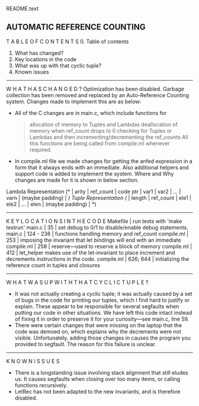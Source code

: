 README.text

AUTOMATIC REFERENCE COUNTING
---------------------------------------------------------------------------------
T A B L E   O F   C O N T E N T S
0. Table of contents
1. What has changed?
2. Key locations in the code
2. What was up with that cyclic tuple?
3. Known issues

---------------------------------------------------------------------------------
W H A T   H A S   C H A N G E D ?
Optimization has been disabled. Garbage collection has been removed and replaced
by an Auto-Reference Counting system. Changes made to implement this are as below:
- All of the C changes are in main.c, which include functions for
    > allocation of memory to Tuples and Lambdas
    > deallocation of memory when ref_count drops to 0
    > checking for Tuples or Lambdas and  then incrementing/decrementing the ref_counts
All this functions are being called from compile.ml whenever required.

- In compile.ml file we made changes for getting the anfed expression in a
form that it always ends with an immediate. Also additional helpers and support
code is added to implement the system. Where and Why changes are made for it is
shown in below section.

Lambda Representation
  (* |  arity | ref_count | code ptr | var1 | var2 | ... | varn | (maybe padding) | *)
Tuple Representation
  (* | length | ref_count | ele1 | ele2 | ... | elen | (maybe padding) | *)

---------------------------------------------------------------------------------
K E Y   L O C A T I O N S   I N   T H E   C O D E
Makefile | run tests with 'make testrun'
main.c | 35 | set debug to 0/1 to disable/enable debug statements.
main.c | 124 - 236 | functions handling memory and ref_count
compile.ml | 253 | imposing the invariant that let bindings will end with an immediate
compile.ml | 258 | reserve—used to reserve a block of memory
compile.ml | 412 | let_helper makes use of the let-invariant to place increment
and decrements instructions in the code.
compile.ml | 626; 644 | initializing the reference count in tuples and closures

---------------------------------------------------------------------------------
W H A T   W A S   U P   W I T H   T H A T   C Y C L I C   T U P L E ?
- It was not actually creating a cyclic tuple; it was actually caused by a set
of bugs in the code for printing our tuples, which I find hard to justify or
explain. These appear to be responsible for several segfaults when putting our
code in other situations. We have left this code intact instead of fixing it in
order to preserve it for your curiosity—see main.c, line 59.
- There were certain changes that were missing on the laptop that the code was
demoed on, which explains why the decrements were not visible. Unfortunately,
adding those changes in causes the program you provided to segfault. The reason
for this failure is unclear.

---------------------------------------------------------------------------------
K N O W N   I S S U E S
- There is a longstanding issue involving stack alignment that still eludes us. It
causes segfaults when closing over too many items, or calling functions
recursively.
- LetRec has not been adapted to the new invariants, and is therefore disabled.

